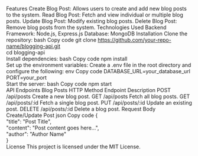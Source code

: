 Features
Create Blog Post: Allows users to create and add new blog posts to the system.
Read Blog Post: Fetch and view individual or multiple blog posts.
Update Blog Post: Modify existing blog posts.
Delete Blog Post: Remove blog posts from the system.
Technologies Used
Backend Framework: Node.js, Express.js
Database:  MongoDB
Installation
Clone the repository:
bash
Copy code
git clone https://github.com/your-repo-name/blogging-api.git  
cd blogging-api  
Install dependencies:
bash
Copy code
npm install  
Set up the environment variables:
Create a .env file in the root directory and configure the following:
env
Copy code
DATABASE_URL=your_database_url  
PORT=your_port  
Start the server:
bash
Copy code
npm start  
API Endpoints
Blog Posts
HTTP Method	Endpoint	Description
POST	/api/posts	Create a new blog post.
GET	/api/posts	Fetch all blog posts.
GET	/api/posts/:id	Fetch a single blog post.
PUT	/api/posts/:id	Update an existing post.
DELETE	/api/posts/:id	Delete a blog post.
Request Body
Create/Update Post
json
Copy code
{  
  "title": "Post Title",  
  "content": "Post content goes here...",  
  "author": "Author Name"  
}  
License
This project is licensed under the MIT License.
